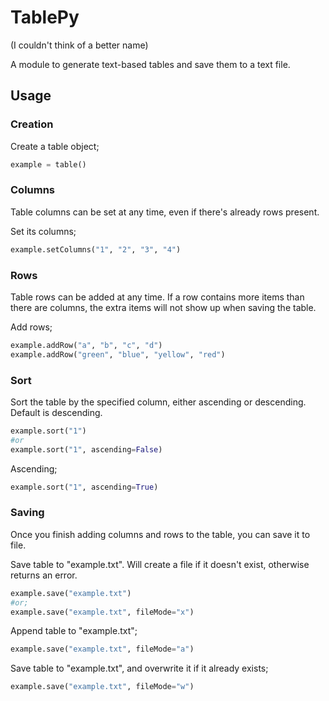 # TablePy

(I couldn't think of a better name)

A module to generate text-based tables and save them to a text file.

## Usage

### Creation

Create a table object;

```python
example = table()
```

### Columns

Table columns can be set at any time, even if there's already rows present.

Set its columns;

```python
example.setColumns("1", "2", "3", "4")
```

### Rows

Table rows can be added at any time. If a row contains more items than there are columns, the extra items will not show up when saving the table.

Add rows;

```python
example.addRow("a", "b", "c", "d")
example.addRow("green", "blue", "yellow", "red")
```

### Sort

Sort the table by the specified column, either ascending or descending. Default is descending.

```python
example.sort("1")
#or
example.sort("1", ascending=False)
```

Ascending;

```python
example.sort("1", ascending=True)
```

### Saving

Once you finish adding columns and rows to the table, you can save it to file.

Save table to "example.txt". Will create a file if it doesn't exist, otherwise returns an error.

```python
example.save("example.txt")
#or;
example.save("example.txt", fileMode="x")
```

Append table to "example.txt";

```python
example.save("example.txt", fileMode="a")
```

Save table to "example.txt", and overwrite it if it already exists;

```python
example.save("example.txt", fileMode="w")
```